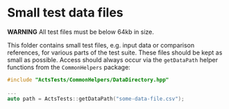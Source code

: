 # Small test data files

**WARNING** All test files must be below 64kb in size.

This folder contains small test files, e.g. input data or comparison
references, for various parts of the test suite. These files should be
kept as small as possible. Access should always occur via the `getDataPath`
helper functions from the `CommonHelpers` package:

```cpp
#include "ActsTests/CommonHelpers/DataDirectory.hpp"

...
auto path = ActsTests::getDataPath("some-data-file.csv");
```
